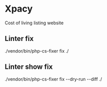 # Xpacy
Cost of living listing website

## Linter fix
 ./vendor/bin/php-cs-fixer fix ./
 
 ## Linter show fix
./vendor/bin/php-cs-fixer fix --dry-run --diff ./
